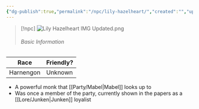 ```yaml
---
{"dg-publish":true,"permalink":"/npc/lily-hazelheart/","created":"","updated":""}
---
```



> [!npc]
> ![Lily Hazelheart IMG Updated.png](/img/user/z_Assets/Lily%20Hazelheart%20IMG%20Updated.png)
> ###### Basic Information 


| **Race** | **Friendly?** |
| --------- | ---------- |
| Harnengon          |   Unknown       | 

- A powerful monk that [[Party/Mabel\|Mabel]] looks up to
- Was once a member of the party, currently shown in the papers as a [[Lore/Junken\|Junken]] loyalist